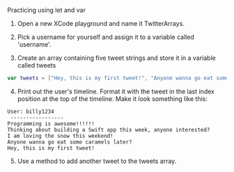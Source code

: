 Practicing using let and var

 1. Open a new XCode playground and name it TwitterArrays.

 2. Pick a username for yourself and assign it to a variable called 'username'.

 3. Create an array containing five tweet strings and store it in a variable called tweets
  ```Swift
  var tweets = ["Hey, this is my first tweet!", "Anyone wanna go eat some caramels later?", "I am loving the snow this weekend!", "Thinking about building a Swift app this week, anyone interested?", "Programming is awesome!!!!!!"]
  ```
 4. Print out the user's timeline. Format it with the tweet in the last index position at the top of the timeline. Make it look something like this:
```
User: billy1234
 -----------------
Programming is awesome!!!!!!
Thinking about building a Swift app this week, anyone interested?
I am loving the snow this weekend!
Anyone wanna go eat some caramels later?
Hey, this is my first tweet!
```
 5. Use a method to add another tweet to the tweets array.

